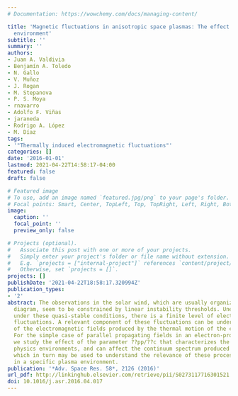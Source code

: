 ```yaml
---
# Documentation: https://wowchemy.com/docs/managing-content/

title: 'Magnetic fluctuations in anisotropic space plasmas: The effect of the plasma
  environment'
subtitle: ''
summary: ''
authors:
- Juan A. Valdivia
- Benjamín A. Toledo
- N. Gallo
- V. Muñoz
- J. Rogan
- M. Stepanova
- P. S. Moya
- rnavarro
- Adolfo F. Viñas
- jaraneda
- Rodrigo A. López
- M. Díaz
tags:
- '"Thermally induced electromagnetic fluctuations"'
categories: []
date: '2016-01-01'
lastmod: 2021-04-22T14:58:17-04:00
featured: false
draft: false

# Featured image
# To use, add an image named `featured.jpg/png` to your page's folder.
# Focal points: Smart, Center, TopLeft, Top, TopRight, Left, Right, BottomLeft, Bottom, BottomRight.
image:
  caption: ''
  focal_point: ''
  preview_only: false

# Projects (optional).
#   Associate this post with one or more of your projects.
#   Simply enter your project's folder or file name without extension.
#   E.g. `projects = ["internal-project"]` references `content/project/deep-learning/index.md`.
#   Otherwise, set `projects = []`.
projects: []
publishDate: '2021-04-22T18:58:17.320994Z'
publication_types:
- '2'
abstract: The observations in the solar wind, which are usually organized in a beta-anisotropy
  diagram, seem to be constrained by linear instability thresholds. Unexpectedly,
  under these quasi-stable conditions, there is a finite level of electromagnetic
  fluctuations. A relevant component of these fluctuations can be understood in terms
  of the electromagnetic fields produced by the thermal motion of the charged particles.
  For the simple case of parallel propagating fields in an electron-proton plasma,
  we study the effect of the parameter ??pp/??c that characterizes the different space
  physics environments, and can affect the continuum spectrum produced by these fluctuations,
  which in turn may be used to understand the relevance of these processes occurring
  in a specific plasma environment.
publication: '*Adv. Space Res. 58*, 2126 (2016)'
url_pdf: http://linkinghub.elsevier.com/retrieve/pii/S0273117716301521
doi: 10.1016/j.asr.2016.04.017
---
```

